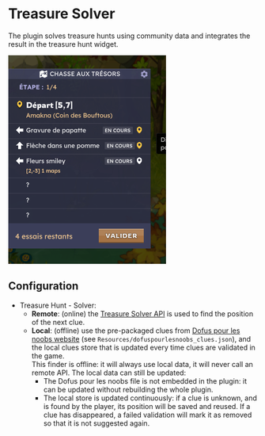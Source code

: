 ﻿# Treasure Solver

The plugin solves treasure hunts using community data and integrates the result in the treasure hunt widget.

![Treasure Hunt widget](https://raw.githubusercontent.com/Dofus-Batteries-Included/DBI/main/img/treasure_hunt_widget.png)

## Configuration

- Treasure Hunt - Solver: 
  - __Remote__: (online) the [Treasure Solver API](https://api.dofusbatteriesincluded/treasure-solver) is used to find the position of the next clue.
  - __Local__: (offline) use the pre-packaged clues from [Dofus pour les noobs website](https://www.dofuspourlesnoobs.com/resolution-de-chasse-aux-tresors.html) (see `Resources/dofuspourlesnoobs_clues.json`), and the local clues store that is updated every time clues are validated in the game. \
  This finder is offline: it will always use local data, it will never call an remote API. 
  The local data can still be updated:
    - The Dofus pour les noobs file is not embedded in the plugin: it can be updated without rebuilding the whole plugin.
    - The local store is updated continuously: if a clue is unknown, and is found by the player, its position will be saved and reused. If a clue has disappeared, a failed validation will mark it as removed so that it is not suggested again.
   